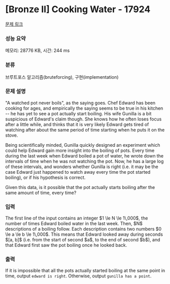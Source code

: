 # [Bronze II] Cooking Water - 17924 

[문제 링크](https://www.acmicpc.net/problem/17924) 

### 성능 요약

메모리: 28776 KB, 시간: 244 ms

### 분류

브루트포스 알고리즘(bruteforcing), 구현(implementation)

### 문제 설명

<p>"A watched pot never boils", as the saying goes. Chef Edward has been cooking for ages, and empirically the saying seems to be true in his kitchen -- he has yet to see a pot actually start boiling. His wife Gunilla is a bit suspicious of Edward's claim though. She knows how he often loses focus after a little while, and thinks that it is very likely Edward gets tired of watching after about the same period of time starting when he puts it on the stove.</p>

<p>Being scientifically minded, Gunilla quickly designed an experiment which could help Edward gain more insight into the boiling of pots. Every time during the last week when Edward boiled a pot of water, he wrote down the intervals of time when he was not watching the pot. Now, he has a large log of these intervals, and wonders whether Gunilla is right (i.e. it may be the case Edward just happened to watch away every time the pot started boiling), or if his hypothesis is correct.</p>

<p>Given this data, is it possible that the pot actually starts boiling after the same amount of time, every time?</p>

### 입력 

 <p>The first line of the input contains an integer $1 \le N \le 1\,000$, the number of times Edward boiled water in the last week. Then, $N$ descriptions of a boiling follow. Each description contains two numbers $0 \le a \le b \le 1\,000$. This means that Edward looked away during seconds $[a, b]$ (i.e. from the start of second $a$, to the end of second $b$), and that Edward first saw the pot boiling once he looked back.</p>

### 출력 

 <p>If it is impossible that all the pots actually started boiling at the same point in time, output <code>edward is right</code>. Otherwise, output <code>gunilla has a point</code>.</p>

